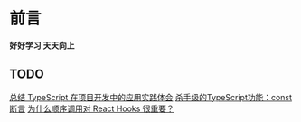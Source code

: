 # 前言 <Badge text="beta" type="warn"/> <Badge text="0.1.1+"/>

**好好学习 天天向上**

## TODO

[总结 TypeScript 在项目开发中的应用实践体会](https://juejin.cn/post/6970841540776329224)
[杀手级的TypeScript功能：const断言](https://segmentfault.com/a/1190000019239979)
[为什么顺序调用对 React Hooks 很重要？](https://overreacted.io/zh-hans/why-do-hooks-rely-on-call-order/)

